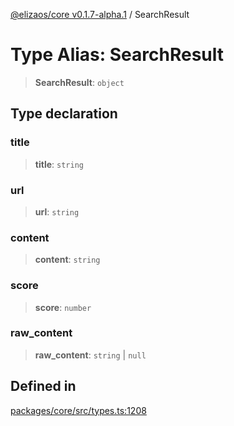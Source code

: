 [@elizaos/core v0.1.7-alpha.1](../index.md) / SearchResult

# Type Alias: SearchResult

> **SearchResult**: `object`

## Type declaration

### title

> **title**: `string`

### url

> **url**: `string`

### content

> **content**: `string`

### score

> **score**: `number`

### raw_content

> **raw_content**: `string` \| `null`

## Defined in

[packages/core/src/types.ts:1208](https://github.com/elizaOS/eliza/blob/main/packages/core/src/types.ts#L1208)
